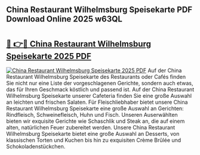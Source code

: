 ## China Restaurant Wilhelmsburg Speisekarte PDF Download Online 2025 w63QL

# <h2><a href="http://gc8mhb.nevu.top/?p=China+Restaurant+Wilhelmsburg+Speisekarte">🔗 👉🔴 China Restaurant Wilhelmsburg Speisekarte 2025 PDF</a></h2>

[![China Restaurant Wilhelmsburg Speisekarte 2025 PDF](https://i.imgur.com/dBaPXMq.png)](http://gc8mhb.nevu.top/?p=China+Restaurant+Wilhelmsburg+Speisekarte)
Auf der China Restaurant Wilhelmsburg Speisekarte des Restaurants oder Cafés finden Sie nicht nur eine Liste der vorgeschlagenen Gerichte, sondern auch etwas, das für Ihren Geschmack köstlich und passend ist. Auf der China Restaurant Wilhelmsburg Speisekarte unserer Cafeteria finden Sie eine große Auswahl an leichten und frischen Salaten. Für Fleischliebhaber bietet unsere China Restaurant Wilhelmsburg Speisekarte eine große Auswahl an Gerichten: Rindfleisch, Schweinefleisch, Huhn und Fisch. Unseren Auserwählten bieten wir exquisite Gerichte wie Schaschlik und Steak an, die auf einem alten, natürlichen Feuer zubereitet werden. Unsere China Restaurant Wilhelmsburg Speisekarte bietet eine große Auswahl an Desserts, von klassischen Torten und Kuchen bis hin zu exquisiten Crème Brûlée und Schokoladenstückchen.
